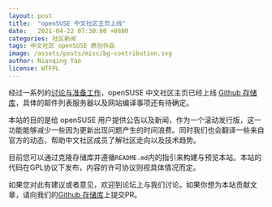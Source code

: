 ```yaml
---
layout: post
title:  "openSUSE 中文社区主页上线"
date:   2021-04-22 07:30:00 +0800
categories: 社区新闻
tags: 中文社区 openSUSE 原创作品
image: /assets/posts/misc/bg-contribution.svg
author: Nianqing Yao
license: WTFPL
---
```


经过一系列的[讨论与准备工作](https://forum.suse.org.cn/t/topic/13785)，openSUSE 中文社区主页已经上线 [Github 存储库](https://github.com/openSUSE-zh/page-opensuse-zh)，具体的邮件列表服务器以及网站编译事项还有待确定。

本站的目的是给 openSUSE 用户提供公告以及新闻，作为一个滚动发行版，这一功能能够减少一些因为更新出现问题产生的时间浪费。同时我们也会翻译一些来自官方的动态，帮助中文社区成员了解社区走向以及技术趋势。

目前您可以通过克隆存储库并遵循`README.md`内的指引来构建与预览本站。本站的代码在GPL协议下发布，内容的许可协议则视具体情况而定。

如果您对此有建议或者意见，欢迎到论坛上与我们讨论。如果你想为本站贡献文章，请向我们的[Github 存储库](https://github.com/openSUSE-zh/page-opensuse-zh)上提交PR。
